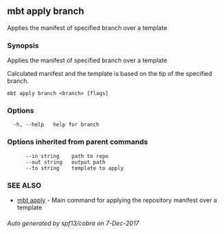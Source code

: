 ## mbt apply branch

Applies the manifest of specified branch over a template

### Synopsis


Applies the manifest of specified branch over a template 

Calculated manifest and the template is based on the tip of the specified branch.
	

```
mbt apply branch <branch> [flags]
```

### Options

```
  -h, --help   help for branch
```

### Options inherited from parent commands

```
      --in string    path to repo
      --out string   output path
      --to string    template to apply
```

### SEE ALSO
* [mbt apply](mbt_apply.md)	 - Main command for applying the repository manifest over a template

###### Auto generated by spf13/cobra on 7-Dec-2017
